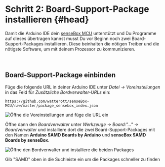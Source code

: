 # Schritt 2: Board-Support-Package installieren {#head}

<div class="description">Damit die Arduino IDE dein <a href="../komponenten/sensebox-mcu.html">senseBox MCU</a> unterstützt und Du Programme auf dieses übertragen kannst musst Du vor Beginn noch zwei Board-Support-Packages installieren. Diese beinhalten die nötigen Treiber und die nötigste Software, um mit deinem Prozessor zu kommunizieren.</div>
<div class="line">
    <br>
    <br>
</div>

## Board-Support-Package einbinden 

Füge die folgende URL in deiner Arduino IDE unter *Datei -> Voreinstellungen* in das Feld für *Zusätzliche Bordverwalter-URLs* ein:
```
https://github.com/watterott/senseBox-MCU/raw/master/package_sensebox_index.json
```

![Öffne die Voreinstellungen und füge die URL ein](https://github.com/sensebox/books-v2/blob/edu/pictures/bsp/Ardu1.png?raw=true)

Öffne dann den *Boardverwalter* unter *Werkzeuge -> Board:"..." -> Boardverwalter* und installiere dort die zwei Board-Support-Packages mit den Namen **Arduino SAMD Boards by Arduino** und **senseBox SAMD Boards by senseBox**.

![Öffne den Bordverwalter und installiere die beiden Packages](https://github.com/sensebox/books-v2/blob/edu/pictures/bsp/Ardu2.png?raw=true)

<div class="box_info">
    <i class="fa fa-info fa-fw" aria-hidden="true" style="color: #42acf3;"></i>
  Gib "SAMD" oben in die Suchleiste ein um die Packages schneller zu finden
</div>










